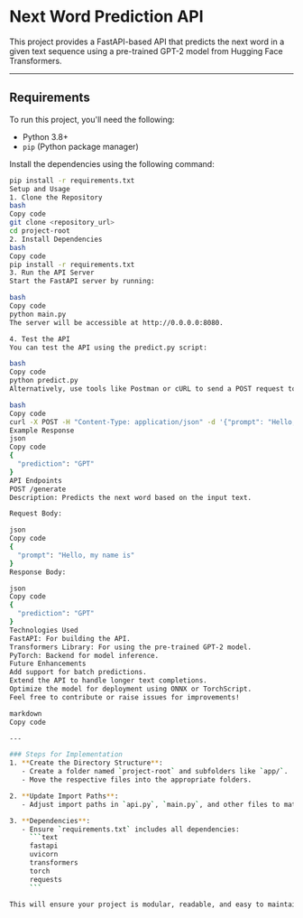 # Next Word Prediction API

This project provides a FastAPI-based API that predicts the next word in a given text sequence using a pre-trained GPT-2 model from Hugging Face Transformers.

---



## Requirements

To run this project, you'll need the following:

- Python 3.8+
- `pip` (Python package manager)

Install the dependencies using the following command:

```bash
pip install -r requirements.txt
Setup and Usage
1. Clone the Repository
bash
Copy code
git clone <repository_url>
cd project-root
2. Install Dependencies
bash
Copy code
pip install -r requirements.txt
3. Run the API Server
Start the FastAPI server by running:

bash
Copy code
python main.py
The server will be accessible at http://0.0.0.0:8080.

4. Test the API
You can test the API using the predict.py script:

bash
Copy code
python predict.py
Alternatively, use tools like Postman or cURL to send a POST request to the /generate endpoint:

bash
Copy code
curl -X POST -H "Content-Type: application/json" -d '{"prompt": "Hello, my name is"}' http://0.0.0.0:8080/generate
Example Response
json
Copy code
{
  "prediction": "GPT"
}
API Endpoints
POST /generate
Description: Predicts the next word based on the input text.

Request Body:

json
Copy code
{
  "prompt": "Hello, my name is"
}
Response Body:

json
Copy code
{
  "prediction": "GPT"
}
Technologies Used
FastAPI: For building the API.
Transformers Library: For using the pre-trained GPT-2 model.
PyTorch: Backend for model inference.
Future Enhancements
Add support for batch predictions.
Extend the API to handle longer text completions.
Optimize the model for deployment using ONNX or TorchScript.
Feel free to contribute or raise issues for improvements!

markdown
Copy code

---

### Steps for Implementation
1. **Create the Directory Structure**:
   - Create a folder named `project-root` and subfolders like `app/`.
   - Move the respective files into the appropriate folders.

2. **Update Import Paths**:
   - Adjust import paths in `api.py`, `main.py`, and other files to match the folder structure (e.g., `from app.model import initialize_model`).

3. **Dependencies**:
   - Ensure `requirements.txt` includes all dependencies:
     ```text
     fastapi
     uvicorn
     transformers
     torch
     requests
     ```

This will ensure your project is modular, readable, and easy to maintain or ext